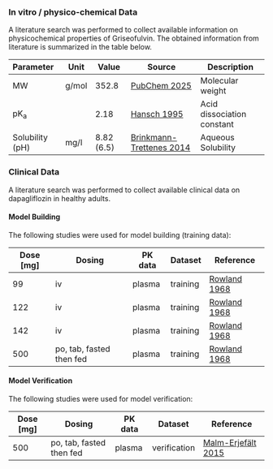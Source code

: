 ### In vitro / physico-chemical Data <a id="invitro-and-physico-chemical-data"></a>

A literature search was performed to collect available information on physicochemical properties of Griseofulvin. The obtained information from literature is summarized in the table below. 

| **Parameter**   | **Unit** | **Value** | Source                                     | **Description**                                 |
| :-------------- | -------- | --------- | ------------------------------------------ | ----------------------------------------------- |
| MW              | g/mol    |    352.8       | [PubChem 2025](#main-references)               | Molecular weight                                |
| pK<sub>a</sub>  |          |     2.18      | [Hansch 1995](#main-references)         | Acid dissociation constant                      |
| Solubility (pH) |      mg/l    |   8.82 (6.5)        | [Brinkmann-Trettenes 2014](#main-references)               | Aqueous Solubility   |

### Clinical Data  <a id="clinical-data"></a>

A literature search was performed to collect available clinical data on dapagliflozin in healthy adults.

#### Model Building <a id="model-building"></a>

The following studies were used for model building (training data):

| **Dose [mg]** | **Dosing** | **PK data** |**Dataset**| **Reference** |
| --------------- | ------------------- | ----------------------- | ----------------- |----------------- |
| 99| iv |plasma|training|[Rowland 1968](#5-references)| 
| 122| iv |plasma|training|[Rowland 1968](#5-references)| 
| 142| iv |plasma|training|[Rowland 1968](#5-references)| 
| 500| po, tab, fasted then fed |plasma|training|[Rowland 1968](#5-references)| 


#### Model Verification <a id="model-verification"></a>

The following studies were used for model verification:

| **Dose [mg]** | **Dosing** | **PK data** |**Dataset**| **Reference** |
| --------------- | ------------------- | ----------------------- | ----------------- |----------------- |
| 500| po, tab, fasted then fed |plasma|verification|[Malm-Erjefält 2015](#5-references)| 

